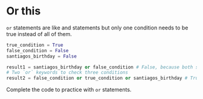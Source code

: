 # Or this

`or` statements are like and statements but only one condition needs to be true instead of all of them.

```python
true_condition = True
false_condition = False
santiagos_birthday = False

result1 = santiagos_birthday or false_condition # False, because both sides are False
# Two `or` keywords to check three conditions
result2 = false_condition or true_condition or santiagos_birthday # True
```

Complete the code to practice with `or` statements.
